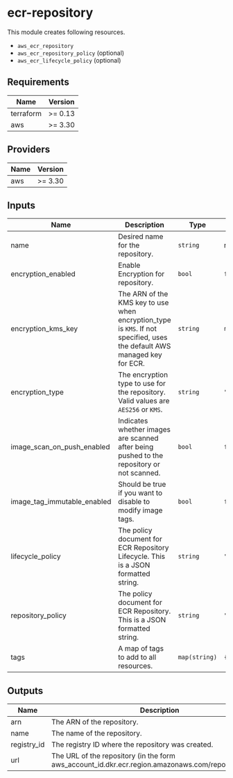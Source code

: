 # ecr-repository

This module creates following resources.

- `aws_ecr_repository`
- `aws_ecr_repository_policy` (optional)
- `aws_ecr_lifecycle_policy` (optional)

<!-- BEGINNING OF PRE-COMMIT-TERRAFORM DOCS HOOK -->
## Requirements

| Name | Version |
|------|---------|
| terraform | >= 0.13 |
| aws | >= 3.30 |

## Providers

| Name | Version |
|------|---------|
| aws | >= 3.30 |

## Inputs

| Name | Description | Type | Default | Required |
|------|-------------|------|---------|:--------:|
| name | Desired name for the repository. | `string` | n/a | yes |
| encryption\_enabled | Enable Encryption for repository. | `bool` | `false` | no |
| encryption\_kms\_key | The ARN of the KMS key to use when encryption\_type is `KMS`. If not specified, uses the default AWS managed key for ECR. | `string` | `null` | no |
| encryption\_type | The encryption type to use for the repository. Valid values are `AES256` or `KMS`. | `string` | `"AES256"` | no |
| image\_scan\_on\_push\_enabled | Indicates whether images are scanned after being pushed to the repository or not scanned. | `bool` | `false` | no |
| image\_tag\_immutable\_enabled | Should be true if you want to disable to modify image tags. | `bool` | `false` | no |
| lifecycle\_policy | The policy document for ECR Repository Lifecycle. This is a JSON formatted string. | `string` | `""` | no |
| repository\_policy | The policy document for ECR Repository. This is a JSON formatted string. | `string` | `""` | no |
| tags | A map of tags to add to all resources. | `map(string)` | `{}` | no |

## Outputs

| Name | Description |
|------|-------------|
| arn | The ARN of the repository. |
| name | The name of the repository. |
| registry\_id | The registry ID where the repository was created. |
| url | The URL of the repository (in the form aws\_account\_id.dkr.ecr.region.amazonaws.com/repositoryName). |

<!-- END OF PRE-COMMIT-TERRAFORM DOCS HOOK -->
